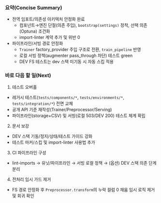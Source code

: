 ### 요약(Concise Summary)
- 전역 임포트/의존성 아키텍처 안정화 완료
  - 컴포넌트→엔진 단절(의존 주입), `bootstrap(settings)` 정착, 선택 의존(Optuna) 조건화
  - import-linter 계약 추가 및 위반 0
- 파이프라인/서빙 경로 안정화
  - `Trainer` factory_provider 주입 구조로 전환, `train_pipeline` 반영
  - 로컬 서빙 정책(augmenter pass_through 차단) 테스트 green
  - DEV FS 테스트는 dev 스택 미기동 시 자동 스킵 적용

### 바로 다음 할 일(Next)
1) 테스트 오버홀
- 레거시 테스트(`tests/components/*`, `tests/environments/*`, `tests/integration/*`) 전면 교체
- 공개 API 기준 재작성(Trainer/Preprocessor/Serving)
- 파이프라인(storage+CSV) 및 서빙(로컬 503/DEV 200) 테스트 체계 확립

2) 문서 보강
- DEV 스택 기동/정지/상태/테스트 가이드 강화
- 테스트 마커/스킵 및 import-linter 사용법 추가

3) CI 파이프라인 구성
- lint-imports → 유닛/파이프라인 → 서빙 로컬 정책 → (옵션) DEV 스택 의존 단계 분리

4) 전처리 임시 가드 제거
- FS 경로 안정화 후 `Preprocessor.transform`의 누락 컬럼 0 채움 임시 로직 제거 및 회귀 확인
